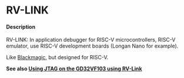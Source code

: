 # RV-LINK

#### Description

RV-LINK: In application debugger for RISC-V microcontrollers, RISC-V emulator, use RISC-V development boards (Longan Nano for example). 

Like [Blackmagic](https://github.com/blacksphere/blackmagic), but designed for RISC-V.

**See also [Using JTAG on the GD32VF103 using RV-Link](https://gitlab.melroy.org/micha/blogs/-/blob/master/Using-JTAG-on-the-GD32VF103-using-RV-Link/Using-JTAG-on-the-GD32VF103-using-RV-Link.md)**
